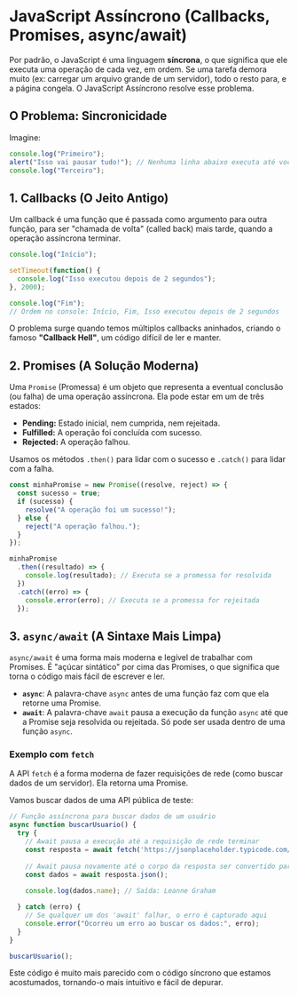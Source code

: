 # JavaScript Assíncrono (Callbacks, Promises, async/await)

Por padrão, o JavaScript é uma linguagem **síncrona**, o que significa que ele executa uma operação de cada vez, em ordem. Se uma tarefa demora muito (ex: carregar um arquivo grande de um servidor), todo o resto para, e a página congela. O JavaScript Assíncrono resolve esse problema.

## O Problema: Sincronicidade

Imagine:

```javascript
console.log("Primeiro");
alert("Isso vai pausar tudo!"); // Nenhuma linha abaixo executa até você clicar em OK
console.log("Terceiro");
```

## 1. Callbacks (O Jeito Antigo)

Um callback é uma função que é passada como argumento para outra função, para ser "chamada de volta" (called back) mais tarde, quando a operação assíncrona terminar.

```javascript
console.log("Início");

setTimeout(function() {
  console.log("Isso executou depois de 2 segundos");
}, 2000);

console.log("Fim");
// Ordem no console: Início, Fim, Isso executou depois de 2 segundos
```

O problema surge quando temos múltiplos callbacks aninhados, criando o famoso **"Callback Hell"**, um código difícil de ler e manter.

## 2. Promises (A Solução Moderna)

Uma `Promise` (Promessa) é um objeto que representa a eventual conclusão (ou falha) de uma operação assíncrona. Ela pode estar em um de três estados:

- **Pending:** Estado inicial, nem cumprida, nem rejeitada.
- **Fulfilled:** A operação foi concluída com sucesso.
- **Rejected:** A operação falhou.

Usamos os métodos `.then()` para lidar com o sucesso e `.catch()` para lidar com a falha.

```javascript
const minhaPromise = new Promise((resolve, reject) => {
  const sucesso = true;
  if (sucesso) {
    resolve("A operação foi um sucesso!");
  } else {
    reject("A operação falhou.");
  }
});

minhaPromise
  .then((resultado) => {
    console.log(resultado); // Executa se a promessa for resolvida
  })
  .catch((erro) => {
    console.error(erro); // Executa se a promessa for rejeitada
  });
```

## 3. `async/await` (A Sintaxe Mais Limpa)

`async/await` é uma forma mais moderna e legível de trabalhar com Promises. É "açúcar sintático" por cima das Promises, o que significa que torna o código mais fácil de escrever e ler.

- **`async`**: A palavra-chave `async` antes de uma função faz com que ela retorne uma Promise.
- **`await`**: A palavra-chave `await` pausa a execução da função `async` até que a Promise seja resolvida ou rejeitada. Só pode ser usada dentro de uma função `async`.

### Exemplo com `fetch`

A API `fetch` é a forma moderna de fazer requisições de rede (como buscar dados de um servidor). Ela retorna uma Promise.

Vamos buscar dados de uma API pública de teste:

```javascript
// Função assíncrona para buscar dados de um usuário
async function buscarUsuario() {
  try {
    // Await pausa a execução até a requisição de rede terminar
    const resposta = await fetch('https://jsonplaceholder.typicode.com/users/1');
    
    // Await pausa novamente até o corpo da resposta ser convertido para JSON
    const dados = await resposta.json();
    
    console.log(dados.name); // Saída: Leanne Graham

  } catch (erro) {
    // Se qualquer um dos 'await' falhar, o erro é capturado aqui
    console.error("Ocorreu um erro ao buscar os dados:", erro);
  }
}

buscarUsuario();
```

Este código é muito mais parecido com o código síncrono que estamos acostumados, tornando-o mais intuitivo e fácil de depurar.
